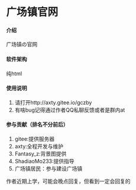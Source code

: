 # 广场镇官网

#### 介绍
广场镇の官网

#### 软件架构
纯html

#### 使用说明

1.  请打开http://axty.gitee.io/gczby
3.  有啥bug记得通过作者QQ私聊反馈或者是群内at

#### 参与贡献（排名不分前后）

1.  gitee:提供服务器
2.  axty:全程开发与维护
3.  Fantasy_z:背景图提供
4.  ShadiaoMo233:提供指导
5.  广场镇居民：参与建设广场镇 

作者近期上学，可能会晚点回复，但看到一定会回复的